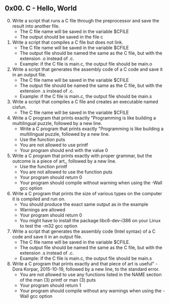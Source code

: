 ## 0x00. C - Hello, World

0. Write a script that runs a C file through the preprocessor and save the result into another file.
   - The C file name will be saved in the variable $CFILE
   - The output should be saved in the file c
1. Write a script that compiles a C file but does not link.
   - The C file name will be saved in the variable $CFILE
   - The output file should be named the same as the C file, but with the extension .o instead of .c.
   - Example: if the C file is main.c, the output file should be main.o
2. Write a script that generates the assembly code of a C code and save it in an output file.
   - The C file name will be saved in the variable $CFILE
   - The output file should be named the same as the C file, but with the extension .s instead of .c.
   - Example: if the C file is main.c, the output file should be main.s
3. Write a script that compiles a C file and creates an executable named cisfun.
   - The C file name will be saved in the variable $CFILE
4. Write a C program that prints exactly "Programming is like building a multilingual puzzle, followed by a new line.
   - Write a C program that prints exactly "Programming is like building a multilingual puzzle, followed by a new line.
   - Use the function puts
   - You are not allowed to use printf
   - Your program should end with the value 0
5. Write a C program that prints exactly with proper grammar, but the outcome is a piece of art,, followed by a new line.
   - Use the function printf
   - You are not allowed to use the function puts
   - Your program should return 0
   - Your program should compile without warning when using the -Wall gcc option
6. Write a C program that prints the size of various types on the computer it is compiled and run on.
   - You should produce the exact same output as in the example
   - Warnings are allowed
   - Your program should return 0
   - You might have to install the package libc6-dev-i386 on your Linux to test the -m32 gcc option
7. Write a script that generates the assembly code (Intel syntax) of a C code and save it in an output file.
   - The C file name will be saved in the variable $CFILE.
   - The output file should be named the same as the C file, but with the extension .s instead of .c.
   - Example: if the C file is main.c, the output file should be main.s
8. Write a C program that prints exactly and that piece of art is useful" - Dora Korpar, 2015-10-19, followed by a new line, to the standard error.
   - You are not allowed to use any functions listed in the NAME section of the man (3) printf or man (3) puts
   - Your program should return 1
   - Your program should compile without any warnings when using the -Wall gcc option
